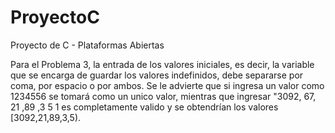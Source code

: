 # ProyectoC
Proyecto de C - Plataformas Abiertas

Para el Problema 3, la entrada de los valores iniciales, es decir, la variable que se encarga de guardar los valores indefinidos, debe separarse por coma, por espacio o por ambos. Se le advierte que si ingresa un valor como 1234556 se tomará como un unico valor, mientras que ingresar "3092, 67, 21 ,89 ,3 5 1 es completamente valido y se obtendrían los valores [3092,21,89,3,5).
